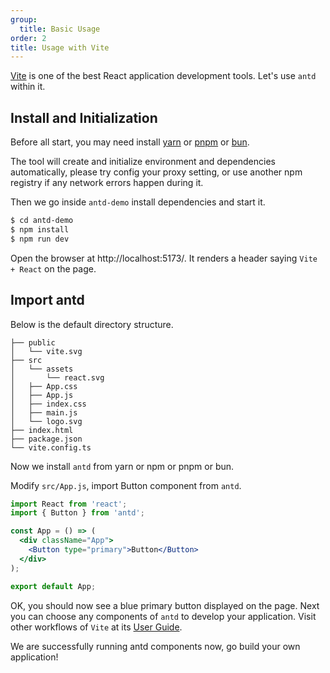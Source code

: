 ```yaml
---
group:
  title: Basic Usage
order: 2
title: Usage with Vite
---
```


[Vite](https://vitejs.dev/) is one of the best React application development tools. Let's use `antd` within it.

## Install and Initialization

Before all start, you may need install [yarn](https://github.com/yarnpkg/yarn/) or [pnpm](https://pnpm.io/) or [bun](https://bun.sh/).

<InstallDependencies npm='$ npm create vite antd-demo' yarn='$ yarn create vite antd-demo' pnpm='$ pnpm create vite antd-demo' bun='$ bun create vite antd-demo'></InstallDependencies>

The tool will create and initialize environment and dependencies automatically, please try config your proxy setting, or use another npm registry if any network errors happen during it.

Then we go inside `antd-demo` install dependencies and start it.

```bash
$ cd antd-demo
$ npm install
$ npm run dev
```

Open the browser at http://localhost:5173/. It renders a header saying `Vite + React` on the page.

## Import antd

Below is the default directory structure.

```
├── public
│   └── vite.svg
├── src
│   └── assets
│       └── react.svg
│   ├── App.css
│   ├── App.js
│   ├── index.css
│   ├── main.js
│   └── logo.svg
├── index.html
├── package.json
└── vite.config.ts
```

Now we install `antd` from yarn or npm or pnpm or bun.

<InstallDependencies npm='$ npm install antd --save' yarn='$ yarn add antd' pnpm='$ pnpm install antd --save' bun='$ bun add antd'></InstallDependencies>

Modify `src/App.js`, import Button component from `antd`.

```jsx
import React from 'react';
import { Button } from 'antd';

const App = () => (
  <div className="App">
    <Button type="primary">Button</Button>
  </div>
);

export default App;
```

OK, you should now see a blue primary button displayed on the page. Next you can choose any components of `antd` to develop your application. Visit other workflows of `Vite` at its [User Guide](https://vitejs.dev/).

We are successfully running antd components now, go build your own application!
